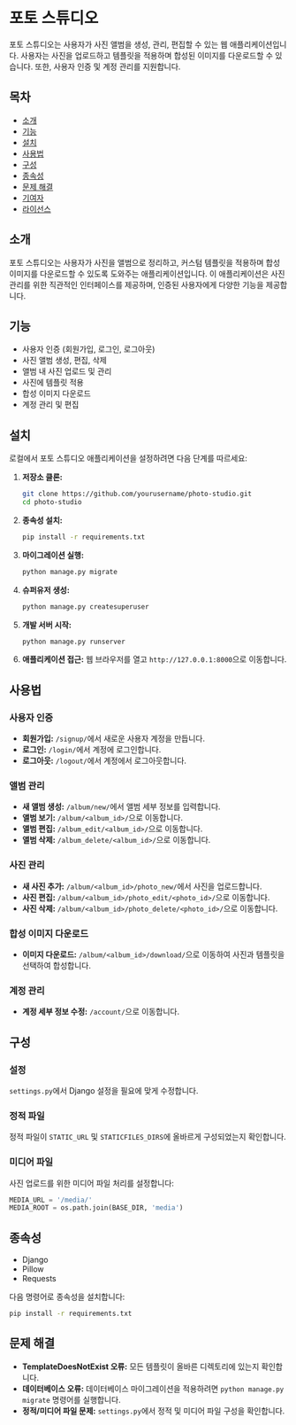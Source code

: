 
# 포토 스튜디오

포토 스튜디오는 사용자가 사진 앨범을 생성, 관리, 편집할 수 있는 웹 애플리케이션입니다. 사용자는 사진을 업로드하고 템플릿을 적용하며 합성된 이미지를 다운로드할 수 있습니다. 또한, 사용자 인증 및 계정 관리를 지원합니다.

## 목차
- [소개](#소개)
- [기능](#기능)
- [설치](#설치)
- [사용법](#사용법)
- [구성](#구성)
- [종속성](#종속성)
- [문제 해결](#문제-해결)
- [기여자](#기여자)
- [라이선스](#라이선스)

## 소개
포토 스튜디오는 사용자가 사진을 앨범으로 정리하고, 커스텀 템플릿을 적용하며 합성 이미지를 다운로드할 수 있도록 도와주는 애플리케이션입니다. 이 애플리케이션은 사진 관리를 위한 직관적인 인터페이스를 제공하며, 인증된 사용자에게 다양한 기능을 제공합니다.

## 기능
- 사용자 인증 (회원가입, 로그인, 로그아웃)
- 사진 앨범 생성, 편집, 삭제
- 앨범 내 사진 업로드 및 관리
- 사진에 템플릿 적용
- 합성 이미지 다운로드
- 계정 관리 및 편집

## 설치
로컬에서 포토 스튜디오 애플리케이션을 설정하려면 다음 단계를 따르세요:

1. **저장소 클론:**
   ```bash
   git clone https://github.com/yourusername/photo-studio.git
   cd photo-studio
   ```

2. **종속성 설치:**
   ```bash
   pip install -r requirements.txt
   ```

3. **마이그레이션 실행:**
   ```bash
   python manage.py migrate
   ```

4. **슈퍼유저 생성:**
   ```bash
   python manage.py createsuperuser
   ```

5. **개발 서버 시작:**
   ```bash
   python manage.py runserver
   ```

6. **애플리케이션 접근:**
   웹 브라우저를 열고 `http://127.0.0.1:8000`으로 이동합니다.

## 사용법
### 사용자 인증
- **회원가입:** `/signup/`에서 새로운 사용자 계정을 만듭니다.
- **로그인:** `/login/`에서 계정에 로그인합니다.
- **로그아웃:** `/logout/`에서 계정에서 로그아웃합니다.

### 앨범 관리
- **새 앨범 생성:** `/album/new/`에서 앨범 세부 정보를 입력합니다.
- **앨범 보기:** `/album/<album_id>/`으로 이동합니다.
- **앨범 편집:** `/album_edit/<album_id>/`으로 이동합니다.
- **앨범 삭제:** `/album_delete/<album_id>/`으로 이동합니다.

### 사진 관리
- **새 사진 추가:** `/album/<album_id>/photo_new/`에서 사진을 업로드합니다.
- **사진 편집:** `/album/<album_id>/photo_edit/<photo_id>/`으로 이동합니다.
- **사진 삭제:** `/album/<album_id>/photo_delete/<photo_id>/`으로 이동합니다.

### 합성 이미지 다운로드
- **이미지 다운로드:** `/album/<album_id>/download/`으로 이동하여 사진과 템플릿을 선택하여 합성합니다.

### 계정 관리
- **계정 세부 정보 수정:** `/account/`으로 이동합니다.

## 구성
### 설정
`settings.py`에서 Django 설정을 필요에 맞게 수정합니다.

### 정적 파일
정적 파일이 `STATIC_URL` 및 `STATICFILES_DIRS`에 올바르게 구성되었는지 확인합니다.

### 미디어 파일
사진 업로드를 위한 미디어 파일 처리를 설정합니다:
```python
MEDIA_URL = '/media/'
MEDIA_ROOT = os.path.join(BASE_DIR, 'media')
```

## 종속성
- Django
- Pillow
- Requests

다음 명령어로 종속성을 설치합니다:
```bash
pip install -r requirements.txt
```

## 문제 해결
- **TemplateDoesNotExist 오류:** 모든 템플릿이 올바른 디렉토리에 있는지 확인합니다.
- **데이터베이스 오류:** 데이터베이스 마이그레이션을 적용하려면 `python manage.py migrate` 명령어를 실행합니다.
- **정적/미디어 파일 문제:** `settings.py`에서 정적 및 미디어 파일 구성을 확인합니다.
